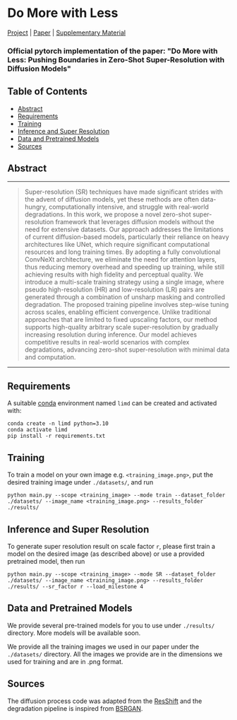 # Do More with Less

[Project](https://justananonymousaccount.github.io/Do-More-with-Less/) | [Paper](https://justananonymousaccount.github.io/Do-More-with-Less/) | [Supplementary Material](https://justananonymousaccount.github.io/Do-More-with-Less/)
### Official pytorch implementation of the paper: "Do More with Less: Pushing Boundaries in Zero-Shot Super-Resolution with Diffusion Models"

## Table of Contents

* [Abstract](#Abstract)
* [Requirements](#Requirements)
* [Training](#Training)
* [Inference and Super Resolution](#Inference-and-Super-Resolution)
* [Data and Pretrained Models](#Data-and-Pretrained-Models)
* [Sources](#Sources)

## Abstract
---
>Super-resolution (SR) techniques have made significant strides with the advent of diffusion models, yet these methods are often data-hungry, computationally intensive, and struggle with real-world degradations. In this work, we propose a novel zero-shot super-resolution framework that leverages diffusion models without the need for extensive datasets. Our approach addresses the limitations of current diffusion-based models, particularly their reliance on heavy architectures like UNet, which require significant computational resources and long training times. By adopting a fully convolutional ConvNeXt architecture, we eliminate the need for attention layers, thus reducing memory overhead and speeding up training, while still achieving results with high fidelity and perceptual quality. We introduce a multi-scale training strategy using a single image, where pseudo high-resolution (HR) and low-resolution (LR) pairs are generated through a combination of unsharp masking and controlled degradation. The proposed training pipeline involves step-wise tuning across scales, enabling efficient convergence. Unlike traditional approaches that are limited to fixed upscaling factors, our method supports high-quality arbitrary scale super-resolution by gradually increasing resolution during inference. Our model achieves competitive results in real-world scenarios with complex degradations, advancing zero-shot super-resolution with minimal data and computation.
---

## Requirements
A suitable [conda](https://conda.io/) environment named `limd` can be created and activated with:
```
conda create -n limd python=3.10
conda activate limd
pip install -r requirements.txt
```

## Training
To train a model on your own image e.g. `<training_image.png>`, put the desired training image under `./datasets/`, and run

```
python main.py --scope <training_image> --mode train --dataset_folder ./datasets/ --image_name <training_image.png> --results_folder ./results/ 
```

## Inference and Super Resolution 
To generate super resolution result on scale factor `r`, please first train a model on the desired image (as described above) or use a provided pretrained model, then run

```
python main.py --scope <training_image> --mode SR --dataset_folder ./datasets/ --image_name <training_image.png> --results_folder ./results/ --sr_factor r --load_milestone 4
```

## Data and Pretrained Models
We provide several pre-trained models for you to use under `./results/` directory. More models will be available soon.
 
We provide all the training images we used in our paper under the `./datasets/` directory. All the images we provide are in the dimensions we used for training and are in .png format. 

## Sources 
The diffusion process code was adapted from the [ResShift](https://github.com/zsyOAOA/ResShift/tree/journal) and the degradation pipeline is inspired from [BSRGAN](https://github.com/cszn/BSRGAN).





